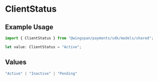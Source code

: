 # ClientStatus

## Example Usage

```typescript
import { ClientStatus } from "@wingspan/payments/sdk/models/shared";

let value: ClientStatus = "Active";
```

## Values

```typescript
"Active" | "Inactive" | "Pending"
```